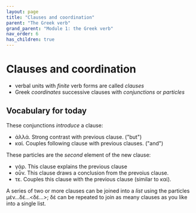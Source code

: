 ```yaml
---
layout: page
title: "Clauses and coordination"
parent: "The Greek verb"
grand_parent: "Module 1: the Greek verb"
nav_order: 6
has_children: true
---
```


# Clauses and coordination


- verbal units with *finite* verb forms are called *clauses*
- Greek *coordinates* successive clauses with *conjunctions* or *particles*





## Vocabulary for today

These conjunctions *introduce* a clause:

- ἀλλά.  Strong contrast with previous clause. ("but")
- καί. Couples following clause with previous clauses. ("and")

These particles are the *second* element of the new clause:


- γάρ. This clause explains the previous clause
- οὖν. This clause draws a conclusion from the prevoius clause.
- τε.  Couples this clause with the previous clause (similar to καί).

A series of two or more clauses can be joined into a *list* using the particles μέν…δέ…<δέ…>; δέ can be repeated to join as meany clauses as you like into a single list.

